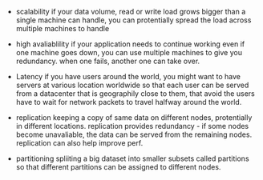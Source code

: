 - scalability
  if your data volume, read or write load grows bigger than a single machine can handle, you can protentially spread the load across multiple machines to handle
- high avaliablility
  if your application needs to continue working even if one machine goes down, you can use multiple machines to give you redundancy. when one fails, another one can take over.
- Latency
  if you have users around the world, you might want to have servers at various location worldwide so that each user can be served from a datacenter that is geographily close to them, that avoid the users have to wait for network packets to travel halfway around the world.
  
- replication
  keeping a copy of same data on different nodes, protentially in different locations. replication provides redundancy - if some nodes become unavaliable, the data can be served from the remaining nodes. replication can also help improve perf.
- partitioning
  spliiting a big dataset into smaller subsets called partitions so that different partitions can be assigned to different nodes.
  
